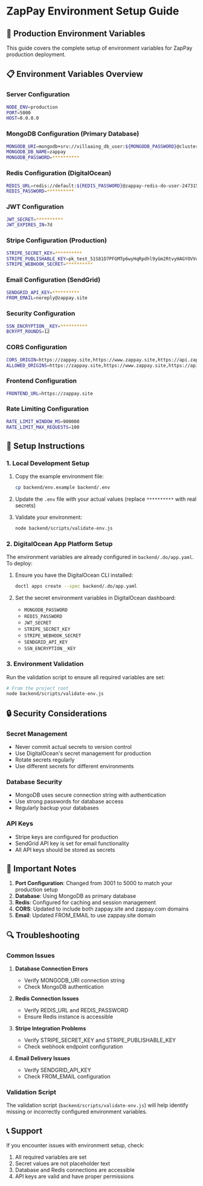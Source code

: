 # ZapPay Environment Setup Guide

## 🚀 Production Environment Variables

This guide covers the complete setup of environment variables for ZapPay production deployment.

## 📋 Environment Variables Overview

### Server Configuration
```bash
NODE_ENV=production
PORT=5000
HOST=0.0.0.0
```

### MongoDB Configuration (Primary Database)
```bash
MONGODB_URI=mongodb+srv://villaaing_db_user:${MONGODB_PASSWORD}@cluster0.8zftps3.mongodb.net/zappay?retryWrites=true&w=majority&appName=Cluster0
MONGODB_DB_NAME=zappay
MONGODB_PASSWORD=**********
```

### Redis Configuration (DigitalOcean)
```bash
REDIS_URL=redis://default:${REDIS_PASSWORD}@zappay-redis-do-user-24731503-0.k.db.ondigitalocean.com:25061
REDIS_PASSWORD=**********
```

### JWT Configuration
```bash
JWT_SECRET=**********
JWT_EXPIRES_IN=7d
```

### Stripe Configuration (Production)
```bash
STRIPE_SECRET_KEY=**********
STRIPE_PUBLISHABLE_KEY=pk_test_51S81D7PFGMTp6wyHqRpdhl9yGm2RtvyHAGYOVVqyMg9HCQilnOU8TzdBvVtIOp53p45QVzVbfor1USguk7fJUcMG00boL74m0G
STRIPE_WEBHOOK_SECRET=**********
```

### Email Configuration (SendGrid)
```bash
SENDGRID_API_KEY=**********
FROM_EMAIL=noreply@zappay.site
```

### Security Configuration
```bash
SSN_ENCRYPTION__KEY=**********
BCRYPT_ROUNDS=12
```

### CORS Configuration
```bash
CORS_ORIGIN=https://zappay.site,https://www.zappay.site,https://api.zappay.site,https://zappay.com,https://www.zappay.com
ALLOWED_ORIGINS=https://zappay.site,https://www.zappay.site,https://api.zappay.site,https://zappay.com,https://www.zappay.com
```

### Frontend Configuration
```bash
FRONTEND_URL=https://zappay.site
```

### Rate Limiting Configuration
```bash
RATE_LIMIT_WINDOW_MS=900000
RATE_LIMIT_MAX_REQUESTS=100
```

## 🔧 Setup Instructions

### 1. Local Development Setup

1. Copy the example environment file:
   ```bash
   cp backend/env.example backend/.env
   ```

2. Update the `.env` file with your actual values (replace `**********` with real secrets)

3. Validate your environment:
   ```bash
   node backend/scripts/validate-env.js
   ```

### 2. DigitalOcean App Platform Setup

The environment variables are already configured in `backend/.do/app.yaml`. To deploy:

1. Ensure you have the DigitalOcean CLI installed:
   ```bash
   doctl apps create --spec backend/.do/app.yaml
   ```

2. Set the secret environment variables in DigitalOcean dashboard:
   - `MONGODB_PASSWORD`
   - `REDIS_PASSWORD`
   - `JWT_SECRET`
   - `STRIPE_SECRET_KEY`
   - `STRIPE_WEBHOOK_SECRET`
   - `SENDGRID_API_KEY`
   - `SSN_ENCRYPTION__KEY`

### 3. Environment Validation

Run the validation script to ensure all required variables are set:

```bash
# From the project root
node backend/scripts/validate-env.js
```

## 🔒 Security Considerations

### Secret Management
- Never commit actual secrets to version control
- Use DigitalOcean's secret management for production
- Rotate secrets regularly
- Use different secrets for different environments

### Database Security
- MongoDB uses secure connection string with authentication
- Use strong passwords for database access
- Regularly backup your databases

### API Keys
- Stripe keys are configured for production
- SendGrid API key is set for email functionality
- All API keys should be stored as secrets

## 🚨 Important Notes

1. **Port Configuration**: Changed from 3001 to 5000 to match your production setup
2. **Database**: Using MongoDB as primary database
3. **Redis**: Configured for caching and session management
4. **CORS**: Updated to include both zappay.site and zappay.com domains
5. **Email**: Updated FROM_EMAIL to use zappay.site domain

## 🔍 Troubleshooting

### Common Issues

1. **Database Connection Errors**
   - Verify MONGODB_URI connection string
   - Check MongoDB authentication

2. **Redis Connection Issues**
   - Verify REDIS_URL and REDIS_PASSWORD
   - Ensure Redis instance is accessible

3. **Stripe Integration Problems**
   - Verify STRIPE_SECRET_KEY and STRIPE_PUBLISHABLE_KEY
   - Check webhook endpoint configuration

4. **Email Delivery Issues**
   - Verify SENDGRID_API_KEY
   - Check FROM_EMAIL configuration

### Validation Script

The validation script (`backend/scripts/validate-env.js`) will help identify missing or incorrectly configured environment variables.

## 📞 Support

If you encounter issues with environment setup, check:
1. All required variables are set
2. Secret values are not placeholder text
3. Database and Redis connections are accessible
4. API keys are valid and have proper permissions
